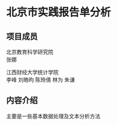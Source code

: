 # 北京市实践报告单分析


## 项目成员
北京教育科学研究院     
张娜  

江西财经大学统计学院     
李峰  刘皓昀  陈玲倩  林为  朱谦  

## 内容介绍
主要是一些基本数据处理及文本分析方法  
